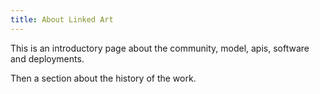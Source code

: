 ```yaml
---
title: About Linked Art 
---
```


This is an introductory page about the community, model, apis, software and deployments.

Then a section about the history of the work.